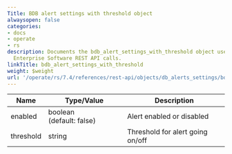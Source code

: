 ```yaml
---
Title: BDB alert settings with threshold object
alwaysopen: false
categories:
- docs
- operate
- rs
description: Documents the bdb_alert_settings_with_threshold object used with Redis
  Enterprise Software REST API calls.
linkTitle: bdb_alert_settings_with_threshold
weight: $weight
url: '/operate/rs/7.4/references/rest-api/objects/db_alerts_settings/bdb_alert_settings_with_threshold/'
---
```


| Name | Type/Value | Description |
|------|------------|-------------|
| enabled    | boolean (default:&nbsp;false)  | Alert enabled or disabled |
| threshold  | string                         | Threshold for alert going on/off |
